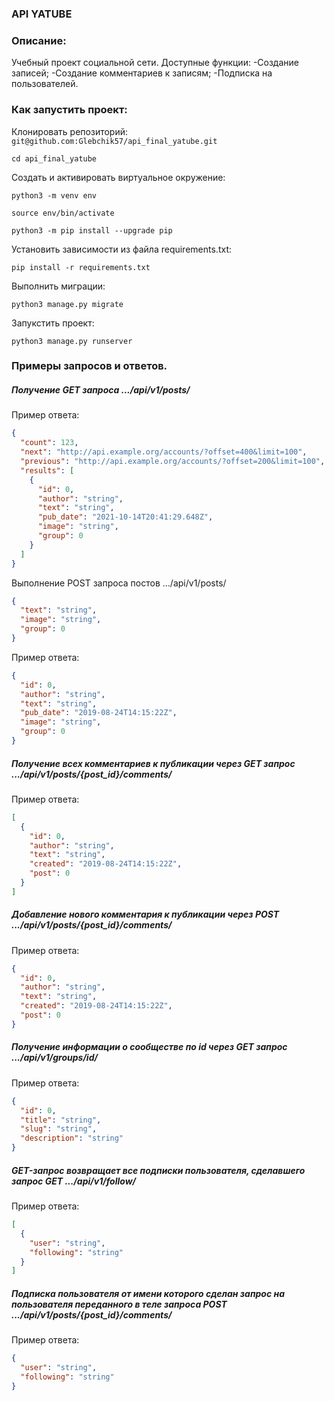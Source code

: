 ### API YATUBE

### Описание:
Учебный проект социальной сети.
Доступные функции:
  -Создание записей;
  -Создание комментариев к записям;
  -Подписка на пользователей.

### Как запустить проект:
Клонировать репозиторий:
```git@github.com:Glebchik57/api_final_yatube.git```

```cd api_final_yatube```

Cоздать и активировать виртуальное окружение:

```python3 -m venv env```

```source env/bin/activate```


```python3 -m pip install --upgrade pip```

Установить зависимости из файла requirements.txt:

```pip install -r requirements.txt```

Выполнить миграции:

```python3 manage.py migrate```

Запукстить проект:

```python3 manage.py runserver```

### Примеры запросов и ответов. 

##### Получение GET запроса .../api/v1/posts/ 

Пример ответа:

```json
{
  "count": 123,
  "next": "http://api.example.org/accounts/?offset=400&limit=100",
  "previous": "http://api.example.org/accounts/?offset=200&limit=100",
  "results": [
    {
      "id": 0,
      "author": "string",
      "text": "string",
      "pub_date": "2021-10-14T20:41:29.648Z",
      "image": "string",
      "group": 0
    }
  ]
}
```
Выполнение POST запроса постов .../api/v1/posts/ 
```json
{
  "text": "string",
  "image": "string",
  "group": 0
}
``` 
Пример ответа: 
```json
{
  "id": 0,
  "author": "string",
  "text": "string",
  "pub_date": "2019-08-24T14:15:22Z",
  "image": "string",
  "group": 0
}
```
##### Получение всех комментариев к публикации через GET запрос .../api/v1/posts/{post_id}/comments/ 

Пример ответа: 
```json
[
  {
    "id": 0,
    "author": "string",
    "text": "string",
    "created": "2019-08-24T14:15:22Z",
    "post": 0
  }
]
```
#####  Добавление нового комментария к публикации через POST .../api/v1/posts/{post_id}/comments/ 

Пример ответа: 

```json
{
  "id": 0,
  "author": "string",
  "text": "string",
  "created": "2019-08-24T14:15:22Z",
  "post": 0
} 
```
##### Получение информации о сообществе по id через GET запрос .../api/v1/groups/id/ 

Пример ответа: 
```json
{
  "id": 0,
  "title": "string",
  "slug": "string",
  "description": "string"
}
```
##### GET-запрос возвращает все подписки пользователя, сделавшего запрос GET .../api/v1/follow/

Пример ответа: 
```json
[
  {
    "user": "string",
    "following": "string"
  }
]
```
##### Подписка пользователя от имени которого сделан запрос на пользователя переданного в теле запроса POST .../api/v1/posts/{post_id}/comments/ 

Пример ответа: 

```json
{
  "user": "string",
  "following": "string"
}
```
